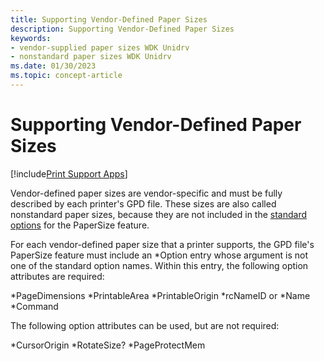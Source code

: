 ```yaml
---
title: Supporting Vendor-Defined Paper Sizes
description: Supporting Vendor-Defined Paper Sizes
keywords:
- vendor-supplied paper sizes WDK Unidrv
- nonstandard paper sizes WDK Unidrv
ms.date: 01/30/2023
ms.topic: concept-article
---
```


# Supporting Vendor-Defined Paper Sizes

[!include[Print Support Apps](../includes/print-support-apps.md)]

Vendor-defined paper sizes are vendor-specific and must be fully described by each printer's GPD file. These sizes are also called nonstandard paper sizes, because they are not included in the [standard options](standard-options.md) for the PaperSize feature.

For each vendor-defined paper size that a printer supports, the GPD file's PaperSize feature must include an \*Option entry whose argument is not one of the standard option names. Within this entry, the following option attributes are required:

\*PageDimensions
\*PrintableArea
\*PrintableOrigin
\*rcNameID or \*Name
\*Command

The following option attributes can be used, but are not required:

\*CursorOrigin
\*RotateSize?
\*PageProtectMem
